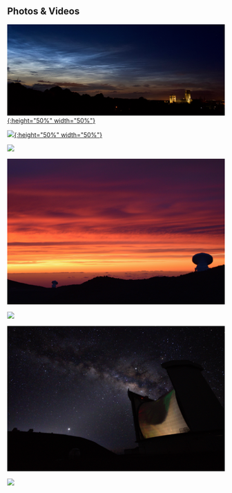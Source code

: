 ## Photos & Videos

[![](Durham_clouds.jpg){:height="50%" width="50%"}](Durham_clouds.jpg)

[![](keck_meteor.jpg){:height="50%" width="50%"}](keck_meteor.jpg)

[ ![](mw.JPG) ](mw.JPG)

[ ![](sunset.JPG) ](sunset.JPG)

[ ![](sunrise.JPG) ](sunrise.JPG)

[ ![](jcmt.jpg) ](jcmt.jpg)

[ ![](full_mw.tif) ](full_mw.tif)
